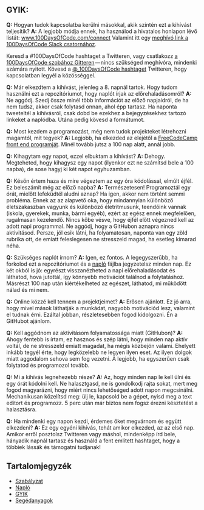 ## GYIK:
  **Q:** Hogyan tudok kapcsolatba kerülni másokkal, akik szintén ezt a kihívást teljesítik?
  **A:** A legjobb módja ennek, ha használod a hivatalos honlapon lévő listát:
  www.100DaysOfCode.com/connect
  Valamint itt egy [meghívó link a 100DaysOfCode Slack csatornához](https://www.100daysofcode.com/slack).

  Keresd a #100DaysOfCode hashtaget a Twitteren, vagy csatlakozz [a 100DaysOfCode szobához Gitteren](https://gitter.im/Kallaway/100DaysOfCode) — nincs szükséged meghívóra, mindenki számára nyitott. Kövesd a [@_100DaysOfCode hashtaget](https://twitter.com/_100DaysOfCode) Twitteren, hogy kapcsolatban legyél a közösséggel.

  **Q:** Már elkezdtem a kihívást, jelenleg a 8. napnál tartok. Hogy tudom használni ezt a repozitóriumot, hogy naplót írjak az előrehaladásomról?
  **A:** Ne aggódj. Szedj össze minél több információt az előző napjaidról, de ha nem tudsz, akkor csak folytasd onnan, ahol épp tartasz. Ha naponta tweeteltél a kihívásról, csak dobd be ezekhez a bejegyzésekhez tartozó linkeket a naplódba. Utána pedig kövesd a formátumot.

  **Q:** Most kezdem a programozást, még nem tudok projekteket létrehozni magamtól, mit tegyek?
  **A:** Legjobb, ha elkezded az elejétől a [FreeCodeCamp front end programját](https://www.freecodecamp.com/). Minél tovább jutsz a 100 nap alatt, annál jobb.

  **Q:** Kihagytam egy napot, ezzel elbuktam a kihívást?
  **A:** Dehogy. Megteheted, hogy kihagysz egy napot (ilyenkor ezt ne számítsd bele a 100 napba), de sose hagyj ki két napot egyhuzamban.

  **Q:** Későn értem haza és mire végeztem az egy óra kódolással, elmúlt éjfél. Ez beleszámít még az előző napba?
  **A:** Természetesen! Programoztál egy órát, mielőtt lefeküdtél aludni aznap? Ha igen, akkor nem történt semmi probléma.
  Ennek az az alapvető oka, hogy mindannyian különböző életszakaszban vagyunk és különböző életritmusunk, teendőink vannak (iskola, gyerekek, munka, bármi egyéb), ezért az egész ennek megfelelően, rugalmasan kezelendő. Nincs kőbe vésve, hogy éjfél előtt végezned kell az adott napi programmal.
  Ne aggódj, hogy a GitHubon aznapra nincs aktivitásod. Persze, jól esik látni, ha folyamatosan, naponta van egy zöld rubrika ott, de emiatt feleslegesen ne stresszeld magad, ha esetleg kimarad néha.

  **Q:** Szükséges naplót írnom?
  **A:** Igen, ez fontos. A legegyszerűbb, ha forkolod ezt a repozitóriumot és a [napló](naplo.md) fájlba jegyzetelsz minden nap. Ez két okból is jó: egyrészt visszanézheted a napi előrehaladásodat és láthatod, hova jutottál, így könnyebb motivációt találnod a folytatáshoz. Másrészt 100 nap után kiértékelheted az egészet, láthatod, mi működött nálad és mi nem.

  **Q:** Online közzé kell tennem a projektjeimet?
  **A:** Erősen ajánlott. Ez jó arra, hogy mivel mások láthatják a munkádat, nagyobb motivációd lesz, valamint el tudnak érni. Ezáltal jobban, részletesebben fogod kidolgozni. Én a GitHubot ajánlom.

  **Q:** Kell aggódnom az aktivitásom folyamatossága miatt (GitHubon)?
  **A:** Ahogy fentebb is írtam, ez hasznos és szép látni, hogy minden nap aktív voltál, de ne stresszeld emiatt magadat, ha mégis közbejön valami. Ehelyett inkább tegyél érte, hogy legközelebb ne legyen ilyen eset. Az ilyen dolgok miatt aggodalom sehova sem fog vezetni. A legjobb, ha egyszerűen csak folytatod és programozol tovább.

  **Q:** Mi a kihívás legnehezebb része?
  **A:** Az, hogy minden nap le kell ülni és egy órát kódolni kell. Ne halasztgasd, ne is gondolkodj rajta sokat, mert meg fogod magyarázni, hogy miért nincs lehetőséged adott napon megcsinálni. Mechanikusan közelítsd meg: ülj le, kapcsold be a gépet, nyisd meg a text editort és programozz. 5 perc után már biztos nem fogsz érezni késztetést a halasztásra.

  **Q:** Ha mindenki egy napon kezdi, érdemes őket megvárnom és együtt elkezdeni?
  **A:** Ez egy egyéni kihívás, tehát amikor elkezded, az az első nap. Amikor erről posztolsz Twitteren vagy máshol, mindenképp írd bele, hányadik napnál tartasz és használd a fent említett hashtaget, hogy a többiek lássák és támogatni tudjanak!


## Tartalomjegyzék
* [Szabályzat](szabalyzat.md)
* [Napló](naplo.md)
* [GYIK](gyik.md)
* [Segédanyagok](segedanyagok.md)
